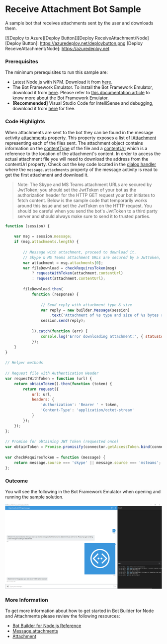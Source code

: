 # Receive Attachment Bot Sample

A sample bot that receives attachments sent by the user and downloads them.

[![Deploy to Azure][Deploy Button]][Deploy ReceiveAttachment/Node]
[Deploy Button]: https://azuredeploy.net/deploybutton.png
[Deploy ReceiveAttachment/Node]: https://azuredeploy.net

### Prerequisites

The minimum prerequisites to run this sample are:
* Latest Node.js with NPM. Download it from [here](https://nodejs.org/en/download/).
* The Bot Framework Emulator. To install the Bot Framework Emulator, download it from [here](https://emulator.botframework.com/). Please refer to [this documentation article](https://github.com/microsoft/botframework-emulator/wiki/Getting-Started) to know more about the Bot Framework Emulator.
* **[Recommended]** Visual Studio Code for IntelliSense and debugging, download it from [here](https://code.visualstudio.com/) for free.

### Code Highlights

When attachments are sent to the bot they can be found in the message activity [attachments](https://docs.botframework.com/en-us/node/builder/chat-reference/classes/_botbuilder_d_.message.html#attachments) property.
This property exposes a list of [IAttachment](https://docs.botframework.com/en-us/node/builder/chat-reference/interfaces/_botbuilder_d_.iattachment.html) representing each of the files sent. The attachment object contains information on the [contentType](https://docs.botframework.com/en-us/node/builder/chat-reference/interfaces/_botbuilder_d_.iattachment.html#contenttype) of the file and a [contentUrl](https://docs.botframework.com/en-us/node/builder/chat-reference/interfaces/_botbuilder_d_.iattachment.html#contenturl)  which is a reference to the location of the attachment's content. In order to access the actual attachment file you will need to download the address from the contentUrl property.
Check out the key code located in the [dialog handler](app.js#L26-L46) where the `message.attachments` property of the message activity is read to get the first attachment and download it.

> Note: The Skype and MS Teams attachment URLs are secured by JwtToken; you should set the JwtToken of your bot as the authorization header for the HTTP GET request your bot initiates to fetch content. Below is the sample code that temporarily works around this issue and set the JwtToken on the HTTP request. You should be careful when you send the bot's JwtToken to a third party server and should always make sure to send it to trusted parties.

````JavaScript
function (session) {

    var msg = session.message;
    if (msg.attachments.length) {

        // Message with attachment, proceed to download it.
        // Skype & MS Teams attachment URLs are secured by a JwtToken, so we need to pass the token from our bot.
        var attachment = msg.attachments[0];
        var fileDownload = checkRequiresToken(msg)
            ? requestWithToken(attachment.contentUrl)
            : request(attachment.contentUrl);

        fileDownload.then(
            function (response) {

                // Send reply with attachment type & size
                var reply = new builder.Message(session)
                    .text('Attachment of %s type and size of %s bytes received.', attachment.contentType, response.length);
                session.send(reply);

            }).catch(function (err) {
                console.log('Error downloading attachment:', { statusCode: err.statusCode, message: err.response.statusMessage });
            });
    }
}

// Helper methods

// Request file with Authentication Header
var requestWithToken = function (url) {
    return obtainToken().then(function (token) {
        return request({
            url: url,
            headers: {
                'Authorization': 'Bearer ' + token,
                'Content-Type': 'application/octet-stream'
            }
        });
    });
};

// Promise for obtaining JWT Token (requested once)
var obtainToken = Promise.promisify(connector.getAccessToken.bind(connector));

var checkRequiresToken = function (message) {
    return message.source === 'skype' || message.source === 'msteams';
};
````

### Outcome

You will see the following in the Bot Framework Emulator when opening and running the sample solution.

![Sample Outcome](images/outcome.png)

### More Information

To get more information about how to get started in Bot Builder for Node and Attachments please review the following resources:
* [Bot Builder for Node.js Reference](https://docs.botframework.com/en-us/node/builder/overview/#navtitle)
* [Message.attachments](https://docs.botframework.com/en-us/node/builder/chat-reference/classes/_botbuilder_d_.message.html#attachments)
* [Attachment](https://docs.botframework.com/en-us/node/builder/chat-reference/interfaces/_botbuilder_d_.iattachment.html)
